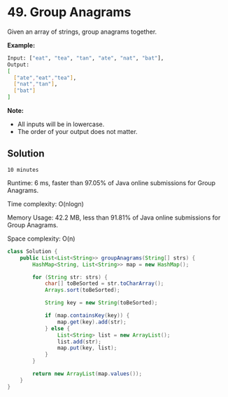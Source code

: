 # 49. Group Anagrams

Given an array of strings, group anagrams together.

**Example:**

```bash
Input: ["eat", "tea", "tan", "ate", "nat", "bat"],
Output:
[
  ["ate","eat","tea"],
  ["nat","tan"],
  ["bat"]
]
```

**Note:**

- All inputs will be in lowercase.
- The order of your output does not matter.

## Solution

`10 minutes`

Runtime: 6 ms, faster than 97.05% of Java online submissions for Group Anagrams.

Time complexity: O(nlogn)

Memory Usage: 42.2 MB, less than 91.81% of Java online submissions for Group Anagrams.

Space complexity: O(n)

```java
class Solution {
    public List<List<String>> groupAnagrams(String[] strs) {
        HashMap<String, List<String>> map = new HashMap();

        for (String str: strs) {
            char[] toBeSorted = str.toCharArray();
            Arrays.sort(toBeSorted);

            String key = new String(toBeSorted);

            if (map.containsKey(key)) {
                map.get(key).add(str);
            } else {
                List<String> list = new ArrayList();
                list.add(str);
                map.put(key, list);
            }
        }

        return new ArrayList(map.values());
    }
}
```
